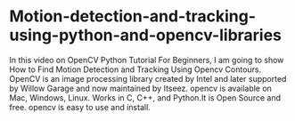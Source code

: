 # Motion-detection-and-tracking-using-python-and-opencv-libraries
In this video on OpenCV Python Tutorial For Beginners, I am going to show How to Find Motion Detection and Tracking Using Opencv Contours. OpenCV is an image processing library created by Intel and later supported by Willow Garage and now maintained by Itseez. opencv is available on Mac, Windows, Linux. Works in C, C++, and Python.It is Open Source and free. opencv is easy to use and install.
